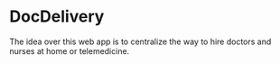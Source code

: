 # DocDelivery
The idea over this web app is to centralize the way to hire doctors and nurses at home or telemedicine.

